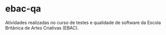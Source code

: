 # ebac-qa
 Atividades realizadas no curso de testes e qualidade de software da Escola Britânica de Artes Criativas (EBAC).
